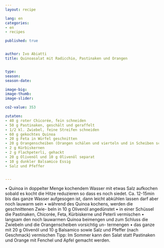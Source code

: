 ```yaml
---
layout: recipe

lang: en
categories:
- en
- recipes

published: true


author: Ivo Abiatti
title: Quinoasalat mit Radicchio, Pastinaken und Orangen


type: 
season: 
season-date:  

image-big: 
image-thumb: 
image-slider: 

co2-value: 353

zutaten:
- 40 g roter Chicorée, fein schneiden
- 50 g Pastinaken, geschält und geraffelt
- 1/2 kl. Zwiebel, feine Streifen schneiden
- 60 g gekochtes Quinoa
- 20 g Feta in Würfel geschnitten
- 20 g Orangenscheiben (Orangen schälen und vierteln und in Scheiben schneiden) 
- 2 g Kürbiskernen
- 2 g Flachpeterli, gehackt
- 20 g Olivenöl und 10 g Olivenöl separat 
- 10 g dunkler Balsamico Essig
- Salz und Pfeffer


---
```

• Quinoa in doppelter Menge kochendem Wasser mit etwas Salz aufkochen sobald es kocht die Hitze reduzieren so dass es noch siedet. Ca. 12-15min bis das ganze Wasser aufgesogen ist, dann leicht abkühlen lassen darf aber noch lauwarm sein
• während des Quinoa kochens, werden die geschnittenen Zwie- beln in 10 g Olivenöl angedünstet
• in einer Schüssel die Pastinaken, Chicorée, Feta, Kürbiskerne und Peterli vermischen
• langsam den noch lauwarmen Quinoa beimengen und zum Schluss die Zwiebeln und die Orangenscheiben vorsichtig un- termengen
• das ganze mit 20 g Olivenöl und 10 g Balsamico sowie Salz und Pfeffer (nach Geschmack) vermischen
Tipp: Im Sommer kann den Salat statt Pastinaken und Orange mit Fenchel und Apfel gemacht werden.